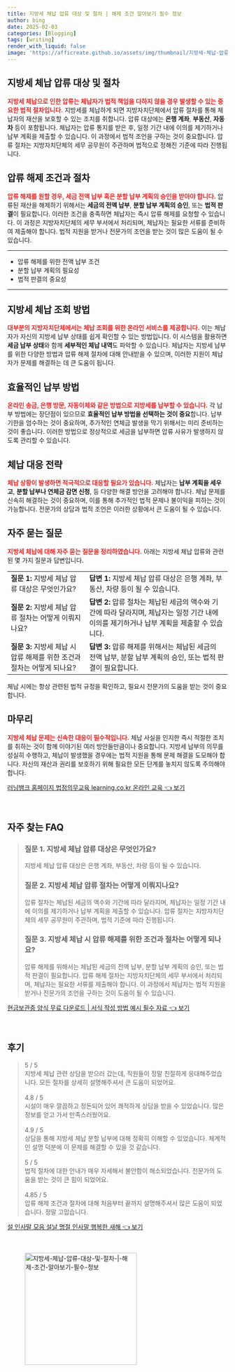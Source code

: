 ```yaml
---
title: 지방세 체납 압류 대상 및 절차 | 해제 조건 알아보기 필수 정보
author: bing
date: 2025-02-03
categories: [Blogging]
tags: [writing]
render_with_liquid: false
image: 'https://afficreate.github.io/assets/img/thumbnail/지방세-체납-압류-대상-및-절차-|-해제-조건-알아보기-필수-정보.webp'
---
```



<h2 id='지방세 체납 압류 대상 및 절차'>지방세 체납 압류 대상 및 절차</h2>

<p><b><span style="color: #ee2323;">지방세 체납으로 인한 압류는 체납자가 법적 책임을 다하지 않을 경우 발생할 수 있는 중요한 법적 절차입니다.</span></b>  지방세를 체납하게 되면 지방자치단체에서 압류 절차를 통해 체납자의 재산을 보호할 수 있는 조치를 취합니다. 압류 대상에는 <b>은행 계좌</b>, <b>부동산</b>, <b>자동차</b> 등이 포함됩니다. 체납자는 압류 통지를 받은 후, 일정 기간 내에 이의를 제기하거나 납부 계획을 제출할 수 있습니다. 이 과정에서 법적 조언을 구하는 것이 중요합니다. 압류 절차는 지방자치단체의 세무 공무원이 주관하며 법적으로 정해진 기준에 따라 진행됩니다.</p>

<h2 id='압류 해제 조건과 절차'>압류 해제 조건과 절차</h2>

<p><b><span style="color: #ee2323;">압류 해제를 원할 경우, 세금 전액 납부 혹은 분할 납부 계획의 승인을 받아야 합니다.</span></b> 압류된 재산을 해제하기 위해서는 <b>세금의 전액 납부</b>, <b>분할 납부 계획의 승인</b>, 또는 <b>법적 판결</b>이 필요합니다. 이러한 조건을 충족하면 체납자는 즉시 압류 해제를 요청할 수 있습니다. 이 과정은 지방자치단체의 세무 부서에서 처리되며, 체납자는 필요한 서류를 준비하여 제출해야 합니다. 법적 지원을 받거나 전문가의 조언을 받는 것이 많은 도움이 될 수 있습니다.</p>

<hr />

<ul>
    <li>압류 해제를 위한 전액 납부 조건</li>
    <li>분할 납부 계획의 필요성</li>
    <li>법적 판결의 중요성</li>
</ul>

<hr />

<h2 id='지방세 체납 조회 방법'>지방세 체납 조회 방법</h2>

<p><b><span style="color: #ee2323;">대부분의 지방자치단체에서는 체납 조회를 위한 온라인 서비스를 제공합니다.</span></b> 이는 체납자가 자신의 지방세 납부 상태를 쉽게 확인할 수 있는 방법입니다. 이 시스템을 활용하면 <b>세금 납부 상태</b>와 함께 <b>세부적인 체납 내역</b>도 파악할 수 있습니다. 체납자는 지방세 납부를 위한 다양한 방법과 압류 해제 절차에 대해 안내받을 수 있으며, 이러한 지원이 체납자가 문제를 해결하는 데 큰 도움이 됩니다.</p>

<h2 id='효율적인 납부 방법'>효율적인 납부 방법</h2>

<p><b><span style="color: #ee2323;">온라인 송금, 은행 방문, 자동이체와 같은 방법으로 지방세를 납부할 수 있습니다.</span></b> 각 납부 방법에는 장단점이 있으므로 <b>효율적인 납부 방법을 선택하는 것이 중요</b>합니다. 납부 기한을 엄수하는 것이 중요하며, 추가적인 연체금 발생을 막기 위해서는 미리 준비하는 것이 좋습니다. 이러한 방법으로 정상적으로 세금을 납부하면 압류 사유가 발생하지 않도록 관리할 수 있습니다.</p>

<h2 id='체납 대응 전략'>체납 대응 전략</h2>

<p><b><span style="color: #ee2323;">체납 상황이 발생하면 적극적으로 대응할 필요가 있습니다.</span></b> 체납자는 <b>납부 계획을 세우고</b>, <b>분할 납부나 연체금 감면 신청</b>, 등 다양한 해결 방안을 고려해야 합니다. 체납 문제를 신속히 해결하는 것이 중요하며, 이를 통해 추가적인 법적 문제나 불이익을 피하는 것이 가능합니다. 전문가의 상담과 법적 조언은 이러한 상황에서 큰 도움이 될 수 있습니다.</p>

<h2 id='자주 묻는 질문'>자주 묻는 질문</h2>

<p><b><span style="color: #ee2323;">지방세 체납에 대해 자주 묻는 질문을 정리하였습니다.</span></b> 아래는 지방세 체납 압류와 관련된 몇 가지 질문과 답변입니다.</p>

<table>
    <tr>
        <td><b>질문 1:</b> 지방세 체납 압류 대상은 무엇인가요?</td>
        <td><b>답변 1:</b> 지방세 체납 압류 대상은 은행 계좌, 부동산, 차량 등이 될 수 있습니다.</td>
    </tr>
    <tr>
        <td><b>질문 2:</b> 지방세 체납 압류 절차는 어떻게 이뤄지나요?</td>
        <td><b>답변 2:</b> 압류 절차는 체납된 세금의 액수와 기간에 따라 달라지며, 체납자는 일정 기간 내에 이의를 제기하거나 납부 계획을 제출할 수 있습니다.</td>
    </tr>
    <tr>
        <td><b>질문 3:</b> 지방세 체납 시 압류 해제를 위한 조건과 절차는 어떻게 되나요?</td>
        <td><b>답변 3:</b> 압류 해제를 위해서는 체납된 세금의 전액 납부, 분할 납부 계획의 승인, 또는 법적 판결이 필요합니다.</td>
    </tr>
</table>

<p>체납 시에는 항상 관련된 법적 규정을 확인하고, 필요시 전문가의 도움을 받는 것이 중요합니다.</p>

<h2 id='마무리'>마무리</h2>

<p><b><span style="color: #ee2323;">지방세 체납 문제는 신속한 대응이 필수적입니다.</span></b> 체납 사실을 인지한 즉시 적절한 조치를 취하는 것이 함께 이야기된 여러 방안들만큼이나 중요합니다. 지방세 납부의 의무를 성실히 수행하고, 체납이 발생했을 경우에는 법적 지원을 통해 문제 해결을 도모해야 합니다. 자신의 재산과 권리를 보호하기 위해 필요한 모든 단계를 놓치지 않도록 주의해야 합니다. </p>


<p><a class="click-button" title="러닝뱅크 홈페이지 법정의무교육 learning.co.kr 온라인 교육" href="https://afficreate.github.io/posts/%EB%9F%AC%EB%8B%9D%EB%B1%85%ED%81%AC-%ED%99%88%ED%8E%98%EC%9D%B4%EC%A7%80-%EB%B2%95%EC%A0%95%EC%9D%98%EB%AC%B4%EA%B5%90%EC%9C%A1-learning.co.kr-%EC%98%A8%EB%9D%BC%EC%9D%B8-%EA%B5%90%EC%9C%A1/" rel="dofollow">러닝뱅크 홈페이지 법정의무교육 learning.co.kr 온라인 교육 👈 보기</a></p><br>
<h2 id='자주_찾는_FAQ'>자주 찾는 FAQ</h2>
<div itemscope="" itemtype="https://schema.org/FAQPage"> 
<blockquote> 
<div itemscope="" itemprop="mainEntity" itemtype="https://schema.org/Question"> 
<h3 itemprop="name">질문 1. 지방세 체납 압류 대상은 무엇인가요?</h3> 
<div itemscope="" itemprop="acceptedAnswer" itemtype="https://schema.org/Answer"> 
<span itemprop="text"> 
<p>지방세 체납 압류 대상은 은행 계좌, 부동산, 차량 등이 될 수 있습니다.</p> 
</span> 
</div> 
</div> 

<div itemscope="" itemprop="mainEntity" itemtype="https://schema.org/Question"> 
<h3 itemprop="name">질문 2. 지방세 체납 압류 절차는 어떻게 이뤄지나요?</h3> 
<div itemscope="" itemprop="acceptedAnswer" itemtype="https://schema.org/Answer"> 
<span itemprop="text"> 
<p>압류 절차는 체납된 세금의 액수와 기간에 따라 달라지며, 체납자는 일정 기간 내에 이의를 제기하거나 납부 계획을 제출할 수 있습니다. 압류 절차는 지방자치단체의 세무 공무원이 주관하며, 법적 기준에 따라 진행됩니다.</p> 
</span> 
</div> 
</div> 

<div itemscope="" itemprop="mainEntity" itemtype="https://schema.org/Question"> 
<h3 itemprop="name">질문 3. 지방세 체납 시 압류 해제를 위한 조건과 절차는 어떻게 되나요?</h3> 
<div itemscope="" itemprop="acceptedAnswer" itemtype="https://schema.org/Answer"> 
<span itemprop="text"> 
<p>압류 해제를 위해서는 체납된 세금의 전액 납부, 분할 납부 계획의 승인, 또는 법적 판결이 필요합니다. 압류 해제 절차는 지방자치단체의 세무 부서에서 처리되며, 체납자는 필요한 서류를 제출해야 합니다. 이 과정에서 체납자는 법적 지원을 받거나 전문가의 조언을 구하는 것이 도움이 될 수 있습니다.</p> 
</span> 
</div> 
</div> 
</blockquote> 
</div>
<p><a class="click-button" title="현금보관증 양식 무료 다운로드 | 서식 작성 방법 예시 필수 자료" href="https://afficreate.github.io/posts/%ED%98%84%EA%B8%88%EB%B3%B4%EA%B4%80%EC%A6%9D-%EC%96%91%EC%8B%9D-%EB%AC%B4%EB%A3%8C-%EB%8B%A4%EC%9A%B4%EB%A1%9C%EB%93%9C-%EC%84%9C%EC%8B%9D-%EC%9E%91%EC%84%B1-%EB%B0%A9%EB%B2%95-%EC%98%88%EC%8B%9C-%ED%95%84%EC%88%98-%EC%9E%90%EB%A3%8C/" rel="dofollow">현금보관증 양식 무료 다운로드 | 서식 작성 방법 예시 필수 자료 👈 보기</a></p><br>
<h2 id='후기'>후기</h2>
<div itemscope itemtype="https://schema.org/Product">
  <blockquote>
  <div itemprop="review" itemscope itemtype="https://schema.org/Review">
      <div itemprop="reviewRating" itemscope itemtype="https://schema.org/Rating"> <span itemprop="ratingValue">5</span> / <span itemprop="bestRating">5</span> </div>
      <span itemprop="reviewBody">지방세 체납 관련 상담을 받으러 갔는데, 직원들이 정말 친절하게 응대해주었습니다. 모든 절차를 상세히 설명해주셔서 큰 도움이 되었어요.</span>
  </div>
  <br>
  <div itemprop="review" itemscope itemtype="https://schema.org/Review">
      <div itemprop="reviewRating" itemscope itemtype="https://schema.org/Rating"> <span itemprop="ratingValue">4.8</span> / <span itemprop="bestRating">5</span> </div>
      <span itemprop="reviewBody">시설이 매우 깔끔하고 정돈되어 있어 쾌적하게 상담을 받을 수 있었습니다. 많은 정보를 얻고 가서 만족스러웠어요.</span>
  </div>
  <br>
  <div itemprop="review" itemscope itemtype="https://schema.org/Review">
      <div itemprop="reviewRating" itemscope itemtype="https://schema.org/Rating"> <span itemprop="ratingValue">4.9</span> / <span itemprop="bestRating">5</span> </div>
      <span itemprop="reviewBody">상담을 통해 지방세 체납 분할 납부에 대해 정확히 이해할 수 있었습니다. 체계적인 설명 덕분에 이 문제를 해결할 수 있을 것 같습니다.</span>
  </div>
  <br>
  <div itemprop="review" itemscope itemtype="https://schema.org/Review">
      <div itemprop="reviewRating" itemscope itemtype="https://schema.org/Rating"> <span itemprop="ratingValue">5</span> / <span itemprop="bestRating">5</span> </div>
      <span itemprop="reviewBody">법적 절차에 대한 안내가 매우 자세해서 불안함이 해소되었습니다. 전문가의 도움을 받는 것이 큰 힘이 되었어요.</span>
  </div>
  <br>
  <div itemprop="review" itemscope itemtype="https://schema.org/Review">
      <div itemprop="reviewRating" itemscope itemtype="https://schema.org/Rating"> <span itemprop="ratingValue">4.85</span> / <span itemprop="bestRating">5</span> </div>
      <span itemprop="reviewBody">압류 해제 조건과 절차에 대해 처음부터 끝까지 설명해주셔서 많은 도움이 되었습니다. 정말 고맙습니다.</span>
  </div>
  </blockquote>
</div>
<p><a class="click-button" title="설 인사말 모음 설날 명절 인사말 행복한 새해" href="https://afficreate.github.io/posts/%EC%84%A4-%EC%9D%B8%EC%82%AC%EB%A7%90-%EB%AA%A8%EC%9D%8C-%EC%84%A4%EB%82%A0-%EB%AA%85%EC%A0%88-%EC%9D%B8%EC%82%AC%EB%A7%90-%ED%96%89%EB%B3%B5%ED%95%9C-%EC%83%88%ED%95%B4/" rel="dofollow">설 인사말 모음 설날 명절 인사말 행복한 새해 👈 보기</a></p><br>
<figure class="image"><img src="https://afficreate.github.io/assets/img/thumbnail/지방세-체납-압류-대상-및-절차-|-해제-조건-알아보기-필수-정보.webp" alt="지방세-체납-압류-대상-및-절차-|-해제-조건-알아보기-필수-정보" width="256" height="256"></figure>